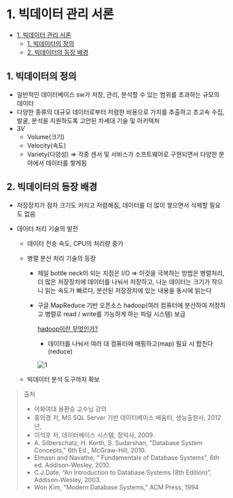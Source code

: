 # 1. 빅데이터 관리 서론

<!--ts-->

- [1. 빅데이터 관리 서론](#1-빅데이터-관리-서론)
  - [1. 빅데이터의 정의](#1-빅데이터의-정의)
  - [2. 빅데이터의 등장 배경](#2-빅데이터의-등장-배경)

<!-- Created by https://github.com/ekalinin/github-markdown-toc -->
<!-- Added by: sungminyou, at: 2022년 9월  3일 토요일 22시 03분 39초 KST -->

<!--te-->

## 1. 빅데이터의 정의

- 일반적인 데이터베이스 sw가 저장, 관리, 분석할 수 있는 범위를 초과하는 규모의 데이터
- 다양한 종류의 대규모 데이터로부터 저렴한 비용으로 가치를 추출하고 초고속 수집, 발굴, 분석을 지원하도록 고안된 차세대 기술 및 아키텍처
- 3V
  - Volume(크기)
  - Velocity(속도)
  - Variety(다양성) ⇒ 각종 센서 및 서비스가 소프트웨어로 구현되면서 다양한 분야에서 데이터를 쌓게됨

## 2. 빅데이터의 등장 배경

- 저장장치가 점차 크기도 커지고 저렴해짐, 데이터를 더 많이 쌓으면서 삭제할 필요도 없음
- 데이터 처리 기술의 발전

  - 데이터 전송 속도, CPU의 처리량 증가
  - 병렬 분산 처리 기술의 등장

    - 제일 bottle neck이 되는 지점은 I/O ⇒ 이것을 극복하는 방법은 병렬처리, 더 많은 저장장치에 데이터를 나눠서 저장하고, 나눈 데이터는 크기가 작으니 읽는 속도가 빠르다, 분산된 저장장치에 있는 내용을 동시에 읽는다
    - 구글 MapReduce 기반 오픈소스 hadoop(여러 컴퓨터에 분산하여 저장하고 병렬로 read / write를 가능하게 하는 파일 시스템) 보급

      [hadoop이란 무엇인가?](https://wikidocs.net/22654)

      - 데이터를 나눠서 여러 대 컴퓨터에 매핑하고(map) 필요 시 합친다(reduce)

      ![1](https://user-images.githubusercontent.com/48282185/188271691-d2f96cd4-29bc-4c9b-b8ce-9bf598c817ec.png)

  - 빅데이터 분석 도구까지 확보

> 출처
>
> - 이화여대 용환승 교수님 강의
> - 홍의경 저, MS SQL Server 기반 데이터베이스 배움터, 생능출판사, 2012년,
> - 이석호 저, 데이터베이스 시스템, 정익사, 2009.
> - A. Silberschatz, H. Korth, S. Sudarshan, "Database System Concepts," 6th Ed., McGraw-Hill, 2010.
> - Elmasri and Navathe, “ Fundamentals of Database Systems”, 6th ed. Addison-Wesley, 2010.
> - C.J.Date, “An Introduction to Database Systems (8th Edition)”, Addison-Wesley, 2003.
> - Won Kim, "Modern Database Systems," ACM Press, 1994
